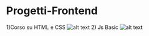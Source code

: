 # Progetti-Frontend
1)Corso su HTML e CSS
![alt text](https://www.giacomomazzoni.it/wp-content/uploads/2019/01/html5-piccola-guida.jpg)
2) Js Basic 
![alt text](https://www.freepnglogos.com/uploads/javascript-png/javascript-shield-logo-icon-2.png)
